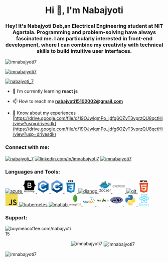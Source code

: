 <!---
- 👋 Hi, I’m @Imnabajyoti7
- 👀 I’m interested in coding
- 🌱 I’m currently learning ...
- 💞️ I’m looking to collaborate on ...
- 📫 How to reach me ...


Imnabajyoti7/Imnabajyoti7 is a ✨ special ✨ repository because its `README.md` (this file) appears on your GitHub profile.
You can click the Preview link to take a look at your changes.
--->
<h1 align="center">Hi 👋, I'm Nabajyoti</h1>
<h3 align="center">Hey! It's Nabajyoti Deb,an Electrical Engineering student at NIT Agartala. Programming and problem-solving have always fascinated me. I am particularly interested in front-end development, where I can combine my creativity with technical skills to build intuitive user interfaces.</h3>

<p align="left"> <img src="https://komarev.com/ghpvc/?username=imnabajyoti7&label=Profile%20views&color=0e75b6&style=flat" alt="imnabajyoti7" /> </p>

<p align="left"> <a href="https://github.com/ryo-ma/github-profile-trophy"><img src="https://github-profile-trophy.vercel.app/?username=imnabajyoti7" alt="imnabajyoti7" /></a> </p>

<p align="left"> <a href="https://twitter.com/nabajyoti_7" target="blank"><img src="https://img.shields.io/twitter/follow/nabajyoti_7?logo=twitter&style=for-the-badge" alt="nabajyoti_7" /></a> </p>

- 🌱 I’m currently learning **react js**

- 📫 How to reach me **nabajyoti15102002@gmail.com**

- 📄 Know about my experiences [https://drive.google.com/file/d/19OJwlqmPo_jdfg6OZvT3vprzQU8qctHi/view?usp=drivesdk](https://drive.google.com/file/d/19OJwlqmPo_jdfg6OZvT3vprzQU8qctHi/view?usp=drivesdk)

<h3 align="left">Connect with me:</h3>
<p align="left">
<a href="https://twitter.com/nabajyoti_7" target="blank"><img align="center" src="https://raw.githubusercontent.com/rahuldkjain/github-profile-readme-generator/master/src/images/icons/Social/twitter.svg" alt="nabajyoti_7" height="30" width="40" /></a>
<a href="https://linkedin.com/in/linkedin.com/in/imnabajyoti7" target="blank"><img align="center" src="https://raw.githubusercontent.com/rahuldkjain/github-profile-readme-generator/master/src/images/icons/Social/linked-in-alt.svg" alt="linkedin.com/in/imnabajyoti7" height="30" width="40" /></a>
<a href="https://instagram.com/imnabajyoti7" target="blank"><img align="center" src="https://raw.githubusercontent.com/rahuldkjain/github-profile-readme-generator/master/src/images/icons/Social/instagram.svg" alt="imnabajyoti7" height="30" width="40" /></a>
</p>

<h3 align="left">Languages and Tools:</h3>
<p align="left"> <a href="https://azure.microsoft.com/en-in/" target="_blank" rel="noreferrer"> <img src="https://www.vectorlogo.zone/logos/microsoft_azure/microsoft_azure-icon.svg" alt="azure" width="40" height="40"/> </a> <a href="https://getbootstrap.com" target="_blank" rel="noreferrer"> <img src="https://raw.githubusercontent.com/devicons/devicon/master/icons/bootstrap/bootstrap-plain-wordmark.svg" alt="bootstrap" width="40" height="40"/> </a> <a href="https://www.cprogramming.com/" target="_blank" rel="noreferrer"> <img src="https://raw.githubusercontent.com/devicons/devicon/master/icons/c/c-original.svg" alt="c" width="40" height="40"/> </a> <a href="https://www.w3schools.com/cpp/" target="_blank" rel="noreferrer"> <img src="https://raw.githubusercontent.com/devicons/devicon/master/icons/cplusplus/cplusplus-original.svg" alt="cplusplus" width="40" height="40"/> </a> <a href="https://www.w3schools.com/css/" target="_blank" rel="noreferrer"> <img src="https://raw.githubusercontent.com/devicons/devicon/master/icons/css3/css3-original-wordmark.svg" alt="css3" width="40" height="40"/> </a> <a href="https://www.djangoproject.com/" target="_blank" rel="noreferrer"> <img src="https://cdn.worldvectorlogo.com/logos/django.svg" alt="django" width="40" height="40"/> </a> <a href="https://www.docker.com/" target="_blank" rel="noreferrer"> <img src="https://raw.githubusercontent.com/devicons/devicon/master/icons/docker/docker-original-wordmark.svg" alt="docker" width="40" height="40"/> </a> <a href="https://expressjs.com" target="_blank" rel="noreferrer"> <img src="https://raw.githubusercontent.com/devicons/devicon/master/icons/express/express-original-wordmark.svg" alt="express" width="40" height="40"/> </a> <a href="https://git-scm.com/" target="_blank" rel="noreferrer"> <img src="https://www.vectorlogo.zone/logos/git-scm/git-scm-icon.svg" alt="git" width="40" height="40"/> </a> <a href="https://www.w3.org/html/" target="_blank" rel="noreferrer"> <img src="https://raw.githubusercontent.com/devicons/devicon/master/icons/html5/html5-original-wordmark.svg" alt="html5" width="40" height="40"/> </a> <a href="https://developer.mozilla.org/en-US/docs/Web/JavaScript" target="_blank" rel="noreferrer"> <img src="https://raw.githubusercontent.com/devicons/devicon/master/icons/javascript/javascript-original.svg" alt="javascript" width="40" height="40"/> </a> <a href="https://kubernetes.io" target="_blank" rel="noreferrer"> <img src="https://www.vectorlogo.zone/logos/kubernetes/kubernetes-icon.svg" alt="kubernetes" width="40" height="40"/> </a> <a href="https://www.mathworks.com/" target="_blank" rel="noreferrer"> <img src="https://upload.wikimedia.org/wikipedia/commons/2/21/Matlab_Logo.png" alt="matlab" width="40" height="40"/> </a> <a href="https://www.mongodb.com/" target="_blank" rel="noreferrer"> <img src="https://raw.githubusercontent.com/devicons/devicon/master/icons/mongodb/mongodb-original-wordmark.svg" alt="mongodb" width="40" height="40"/> </a> <a href="https://www.mysql.com/" target="_blank" rel="noreferrer"> <img src="https://raw.githubusercontent.com/devicons/devicon/master/icons/mysql/mysql-original-wordmark.svg" alt="mysql" width="40" height="40"/> </a> <a href="https://nodejs.org" target="_blank" rel="noreferrer"> <img src="https://raw.githubusercontent.com/devicons/devicon/master/icons/nodejs/nodejs-original-wordmark.svg" alt="nodejs" width="40" height="40"/> </a> <a href="https://www.php.net" target="_blank" rel="noreferrer"> <img src="https://raw.githubusercontent.com/devicons/devicon/master/icons/php/php-original.svg" alt="php" width="40" height="40"/> </a> <a href="https://www.python.org" target="_blank" rel="noreferrer"> <img src="https://raw.githubusercontent.com/devicons/devicon/master/icons/python/python-original.svg" alt="python" width="40" height="40"/> </a> <a href="https://reactjs.org/" target="_blank" rel="noreferrer"> <img src="https://raw.githubusercontent.com/devicons/devicon/master/icons/react/react-original-wordmark.svg" alt="react" width="40" height="40"/> </a> </p>

<h3 align="left">Support:</h3>
<p><a href="https://www.buymeacoffee.com/buymeacoffee.com/nabajyoti15"> <img align="left" src="https://cdn.buymeacoffee.com/buttons/v2/default-yellow.png" height="50" width="210" alt="buymeacoffee.com/nabajyoti15" /></a></p><br><br>

<p><img align="left" src="https://github-readme-stats.vercel.app/api/top-langs?username=imnabajyoti7&show_icons=true&locale=en&layout=compact" alt="imnabajyoti7" /></p>

<p>&nbsp;<img align="center" src="https://github-readme-stats.vercel.app/api?username=imnabajyoti7&show_icons=true&locale=en" alt="imnabajyoti7" /></p>

<p><img align="center" src="https://github-readme-streak-stats.herokuapp.com/?user=imnabajyoti7&" alt="imnabajyoti7" /></p>
